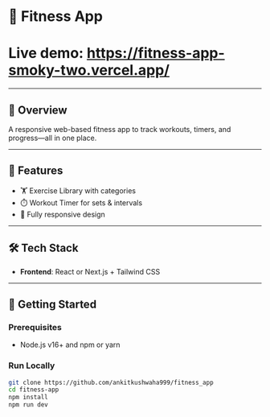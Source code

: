# 💪 Fitness App

# Live demo: https://fitness-app-smoky-two.vercel.app/

---

## 📝 Overview  
A responsive web-based fitness app to track workouts, timers, and progress—all in one place.

---

## 🚀 Features  
- 🏋️ Exercise Library with categories  
- ⏱️ Workout Timer for sets & intervals   
- 📱 Fully responsive design

---

## 🛠️ Tech Stack  
- **Frontend**: React or Next.js + Tailwind CSS  

---

## 🧩 Getting Started  

### Prerequisites  
- Node.js v16+ and npm or yarn

### Run Locally  
```bash
git clone https://github.com/ankitkushwaha999/fitness_app
cd fitness-app
npm install
npm run dev
